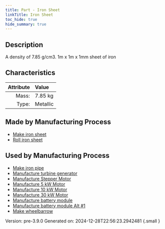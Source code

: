 ```yaml
---
title: Part - Iron Sheet
linkTitle: Iron Sheet
toc_hide: true
hide_summary: true
---
```


## Description
A density of 7.85 g/cm3. 1m x 1m x 1mm sheet of iron

## Characteristics

| Attribute      | Value |
|--------:|:------|
|Mass:|7.85 kg|
|Type:|Metallic|

## Made by Manufacturing Process

- [Make iron sheet](/docs/definitions/process/make-iron-sheet)
- [Roll iron sheet](/docs/definitions/process/roll-iron-sheet)

## Used by Manufacturing Process

- [Make iron pipe](/docs/definitions/process/make-iron-pipe)
- [Manufacture turbine generator](/docs/definitions/process/manufacture-turbine-generator)
- [Manufacture Stepper Motor](/docs/definitions/process/manufacture-stepper-motor)
- [Manufacture 5 kW Motor](/docs/definitions/process/manufacture-5-kw-motor)
- [Manufacture 10 kW Motor](/docs/definitions/process/manufacture-10-kw-motor)
- [Manufacture 30 kW Motor](/docs/definitions/process/manufacture-30-kw-motor)
- [Manufacture battery module](/docs/definitions/process/manufacture-battery-module)
- [Manufacture battery module Alt #1](/docs/definitions/process/manufacture-battery-module-alt--1)
- [Make wheelbarrow](/docs/definitions/process/make-wheelbarrow)


Version: pre-3.9.0 Generated on: 2024-12-28T22:56:23.2942481
{.small }

